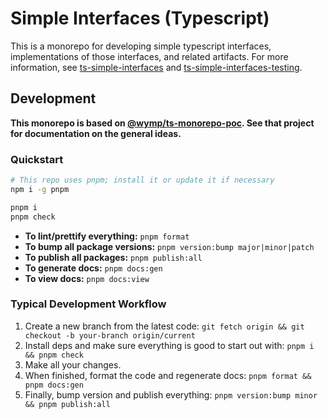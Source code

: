 Simple Interfaces (Typescript)
===========================================================================

This is a monorepo for developing simple typescript interfaces, implementations of those interfaces, and related
artifacts. For more information, see [ts-simple-interfaces](libs/ts-simple-interfaces) and
[ts-simple-interfaces-testing](libs/ts-simple-interfaces-testing).


## Development

**This monorepo is based on [@wymp/ts-monorepo-poc](https://github.com/wymp/ts-monorepo-poc). See that project for
documentation on the general ideas.**


### Quickstart

```sh
# This repo uses pnpm; install it or update it if necessary
npm i -g pnpm

pnpm i
pnpm check
```

* **To lint/prettify everything:** `pnpm format`
* **To bump all package versions:** `pnpm version:bump major|minor|patch`
* **To publish all packages:** `pnpm publish:all`
* **To generate docs:** `pnpm docs:gen`
* **To view docs:** `pnpm docs:view`


### Typical Development Workflow

1. Create a new branch from the latest code: `git fetch origin && git checkout -b your-branch origin/current`
2. Install deps and make sure everything is good to start out with: `pnpm i && pnpm check`
3. Make all your changes.
4. When finished, format the code and regenerate docs: `pnpm format && pnpm docs:gen`
5. Finally, bump version and publish everything: `pnpm version:bump minor && pnpm publish:all`
